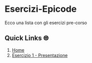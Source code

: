 # Esercizi-Epicode
Ecco una lista con gli esercizi pre-corso

## Quick Links 🌐
01. [Home](https://infamousmick.github.io/Esercizi-Epicode/)
02. [Esercizio 1 - Presentazione](https://infamousmick.github.io/Esercizi-Epicode/esercizio1/index.html)
